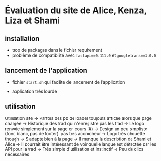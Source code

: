 # Évaluation du site de Alice, Kenza, Liza et Shami

## installation
- trop de packages dans le fichier requirement
- problème de compatibilité avec `fastapi==0.111.0` et `googletrans==3.0.0`

## lancement de l'application
+ fichier `start.sh` qui facilite de lancement de l'application
- application très lourde 

## utilisation
Utilisation site
→ Parfois des pb de loader toujours affiché alors que page chargée
→ Historique des trad qui n'enregistre pas les trad
→ Le logo renvoie simplement sur la page en cours (#)
→ Design un peu simpliste (fond blanc, pas de footer), pas très accrocheur
→ Logo très chouette though
→ S'adapte bien à la page
→ Il manque la description de Shami et Alice
→ Il pourrait être intéressant de voir quelle langue est détectée par les API pour la trad
→ Très simple d'utilisation et instinctif
→ Peu de clics nécessaires

